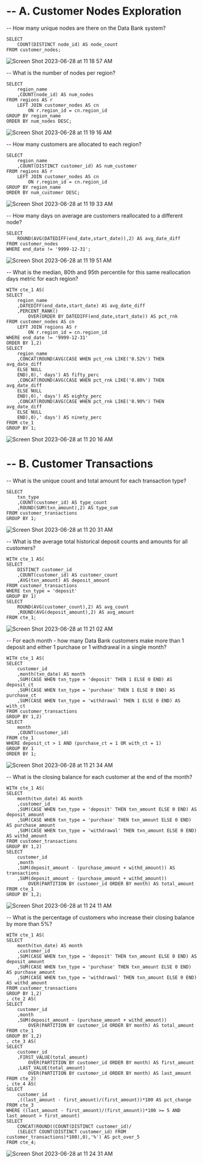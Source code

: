 # -- A. Customer Nodes Exploration

-- How many unique nodes are there on the Data Bank system?
``` 
SELECT
	COUNT(DISTINCT node_id) AS node_count
FROM customer_nodes;
```
![Screen Shot 2023-06-28 at 11 18 57 AM](https://github.com/kevincombs08/8_week_sql_challenge/assets/126277909/5d3865e3-87ec-4c9d-b800-8dd09a2c2cee)

-- What is the number of nodes per region?
```
SELECT
	region_name
    ,COUNT(node_id) AS num_nodes
FROM regions AS r
	LEFT JOIN customer_nodes AS cn
		ON r.region_id = cn.region_id
GROUP BY region_name
ORDER BY num_nodes DESC;
```
![Screen Shot 2023-06-28 at 11 19 16 AM](https://github.com/kevincombs08/8_week_sql_challenge/assets/126277909/12cc5a74-e3d9-4a43-9bd5-a38e69658591)

-- How many customers are allocated to each region?
```
SELECT
	region_name
    ,COUNT(DISTINCT customer_id) AS num_customer
FROM regions AS r
	LEFT JOIN customer_nodes AS cn
		ON r.region_id = cn.region_id
GROUP BY region_name
ORDER BY num_customer DESC;
```
![Screen Shot 2023-06-28 at 11 19 33 AM](https://github.com/kevincombs08/8_week_sql_challenge/assets/126277909/d78cf490-e739-4269-a4d7-40f13d9f3781)

-- How many days on average are customers reallocated to a different node?
```
SELECT
	ROUND(AVG(DATEDIFF(end_date,start_date)),2) AS avg_date_diff
FROM customer_nodes
WHERE end_date != '9999-12-31';
```
![Screen Shot 2023-06-28 at 11 19 51 AM](https://github.com/kevincombs08/8_week_sql_challenge/assets/126277909/27a8c07f-cafa-4d13-9dfd-1b5d707e1cf7)

-- What is the median, 80th and 95th percentile for this same reallocation days metric for each region?
```
WITH cte_1 AS(
SELECT
	region_name
	,DATEDIFF(end_date,start_date) AS avg_date_diff
    ,PERCENT_RANK()
		OVER(ORDER BY DATEDIFF(end_date,start_date)) AS pct_rnk
FROM customer_nodes AS cn
	LEFT JOIN regions AS r
		ON r.region_id = cn.region_id
WHERE end_date != '9999-12-31'
ORDER BY 1,2)
SELECT
	region_name
    ,CONCAT(ROUND(AVG(CASE WHEN pct_rnk LIKE('0.52%') THEN avg_date_diff
    ELSE NULL 
    END),0),' days') AS fifty_perc
    ,CONCAT(ROUND(AVG(CASE WHEN pct_rnk LIKE('0.80%') THEN avg_date_diff
    ELSE NULL
    END),0),' days') AS eighty_perc
	,CONCAT(ROUND(AVG(CASE WHEN pct_rnk LIKE('0.90%') THEN avg_date_diff
    ELSE NULL
    END),0),' days') AS ninety_perc
FROM cte_1
GROUP BY 1;
```
![Screen Shot 2023-06-28 at 11 20 16 AM](https://github.com/kevincombs08/8_week_sql_challenge/assets/126277909/aa1b8e76-a371-4099-bc8e-da35aafccd00)

# -- B. Customer Transactions

-- What is the unique count and total amount for each transaction type?
```
SELECT
	txn_type
    ,COUNT(customer_id) AS type_count
    ,ROUND(SUM(txn_amount),2) AS type_sum
FROM customer_transactions
GROUP BY 1;
```
![Screen Shot 2023-06-28 at 11 20 31 AM](https://github.com/kevincombs08/8_week_sql_challenge/assets/126277909/1cae8891-777f-4a58-8b1c-fd3ec6cab661)

-- What is the average total historical deposit counts and amounts for all customers?
```
WITH cte_1 AS(
SELECT
	DISTINCT customer_id
    ,COUNT(customer_id) AS customer_count
    ,AVG(txn_amount) AS deposit_amount
FROM customer_transactions
WHERE txn_type = 'deposit'
GROUP BY 1)
SELECT
	ROUND(AVG(customer_count),2) AS avg_count
    ,ROUND(AVG(deposit_amount),2) AS avg_amount
FROM cte_1;
```
![Screen Shot 2023-06-28 at 11 21 02 AM](https://github.com/kevincombs08/8_week_sql_challenge/assets/126277909/8e0700e1-2365-48f1-8586-12f5b01f104f)

-- For each month - how many Data Bank customers make more than 1 deposit and either 1 purchase or 1 withdrawal in a single month?
```
WITH cte_1 AS(
SELECT 
	customer_id
    ,month(txn_date) AS month
    ,SUM(CASE WHEN txn_type = 'deposit' THEN 1 ELSE 0 END) AS deposit_ct
    ,SUM(CASE WHEN txn_type = 'purchase' THEN 1 ELSE 0 END) AS purchase_ct
    ,SUM(CASE WHEN txn_type = 'withdrawal' THEN 1 ELSE 0 END) AS with_ct
FROM customer_transactions
GROUP BY 1,2)
SELECT
	month
    ,COUNT(customer_id)
FROM cte_1
WHERE deposit_ct > 1 AND (purchase_ct = 1 OR with_ct = 1)
GROUP BY 1
ORDER BY 1;
```
![Screen Shot 2023-06-28 at 11 21 34 AM](https://github.com/kevincombs08/8_week_sql_challenge/assets/126277909/8f2150b0-ff08-48e2-82d2-5d908b4f6103)

-- What is the closing balance for each customer at the end of the month?
```
WITH cte_1 AS(
SELECT
	month(txn_date) AS month
    ,customer_id
    ,SUM(CASE WHEN txn_type = 'deposit' THEN txn_amount ELSE 0 END) AS deposit_amount
    ,SUM(CASE WHEN txn_type = 'purchase' THEN txn_amount ELSE 0 END) AS purchase_amount
    ,SUM(CASE WHEN txn_type = 'withdrawal' THEN txn_amount ELSE 0 END) AS withd_amount
FROM customer_transactions
GROUP BY 1,2)
SELECT
	customer_id
    ,month
    ,SUM(deposit_amount - (purchase_amount + withd_amount)) AS transactions
    ,SUM(deposit_amount - (purchase_amount + withd_amount)) 
		OVER(PARTITION BY customer_id ORDER BY month) AS total_amount
FROM cte_1 
GROUP BY 1,2;
```
![Screen Shot 2023-06-28 at 11 24 11 AM](https://github.com/kevincombs08/8_week_sql_challenge/assets/126277909/b32cbb16-6e42-490c-b774-2d1402345d40)

-- What is the percentage of customers who increase their closing balance by more than 5%?
```
WITH cte_1 AS(
SELECT
	month(txn_date) AS month
    ,customer_id
    ,SUM(CASE WHEN txn_type = 'deposit' THEN txn_amount ELSE 0 END) AS deposit_amount
    ,SUM(CASE WHEN txn_type = 'purchase' THEN txn_amount ELSE 0 END) AS purchase_amount
    ,SUM(CASE WHEN txn_type = 'withdrawal' THEN txn_amount ELSE 0 END) AS withd_amount
FROM customer_transactions
GROUP BY 1,2)
, cte_2 AS(
SELECT
	customer_id
    ,month
    ,SUM(deposit_amount - (purchase_amount + withd_amount)) 
		OVER(PARTITION BY customer_id ORDER BY month) AS total_amount
FROM cte_1 
GROUP BY 1,2)
, cte_3 AS(
SELECT
	customer_id
    ,FIRST_VALUE(total_amount)
		OVER(PARTITION BY customer_id ORDER BY month) AS first_amount
	,LAST_VALUE(total_amount)
		OVER(PARTITION BY customer_id ORDER BY month) AS last_amount
FROM cte_2)
, cte_4 AS(
SELECT
	customer_id
    ,((last_amount - first_amount)/(first_amount))*100 AS pct_change
FROM cte_3
WHERE ((last_amount - first_amount)/(first_amount))*100 >= 5 AND last_amount > first_amount)
SELECT
	CONCAT(ROUND((COUNT(DISTINCT customer_id)/
    (SELECT COUNT(DISTINCT customer_id) FROM customer_transactions)*100),0),'%') AS pct_over_5
FROM cte_4;
```
![Screen Shot 2023-06-28 at 11 24 31 AM](https://github.com/kevincombs08/8_week_sql_challenge/assets/126277909/f3015bbd-1adc-4bc8-aa9a-68464feddccc)


